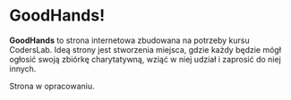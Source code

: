 # GoodHands!

**GoodHands** to strona internetowa zbudowana na potrzeby kursu CodersLab. Ideą strony jest stworzenia miejsca, gdzie każdy będzie mógł ogłosić swoją zbiórkę charytatywną, wziąć w niej udział i zaprosić do niej innych.


Strona w opracowaniu.
